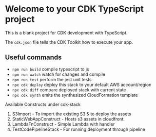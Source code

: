 # Welcome to your CDK TypeScript project

This is a blank project for CDK development with TypeScript.

The `cdk.json` file tells the CDK Toolkit how to execute your app.

## Useful commands

* `npm run build`   compile typescript to js
* `npm run watch`   watch for changes and compile
* `npm run test`    perform the jest unit tests
* `npx cdk deploy`  deploy this stack to your default AWS account/region
* `npx cdk diff`    compare deployed stack with current state
* `npx cdk synth`   emits the synthesized CloudFormation template


Available Constructs under cdk-stack

1. S3Import - To import the existing S3 & to deploy the assets
2. StaticWebAppConstruct - Hosts s3 assets in cloudfront.
3. LambdaFnConstruct - Simple Lambda with handler
4. TestCodePipelineStack - For running deployment through pipeline

